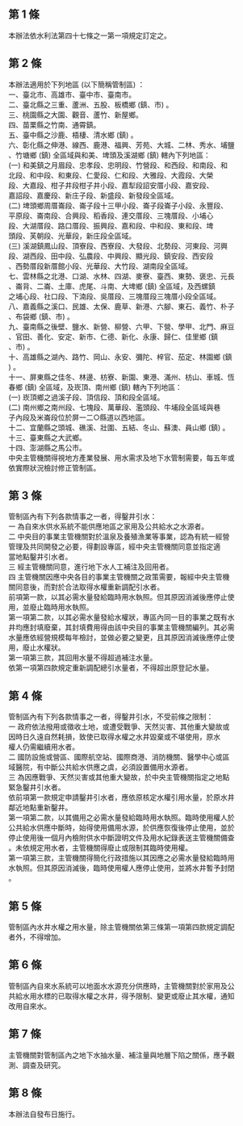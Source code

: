 第 1 條
-------
本辦法依水利法第四十七條之一第一項規定訂定之。

第 2 條
-------
本辦法適用於下列地區 (以下簡稱管制區) ：  
一、臺北市、高雄市、臺中市、臺南市。  
二、臺北縣之三重、蘆洲、五股、板橋鄉 (鎮、市) 。  
三、桃園縣之大園、觀音、蘆竹、新屋鄉。  
四、苗栗縣之竹南、通霄鎮。  
五、臺中縣之沙鹿、梧棲、清水鄉 (鎮) 。  
六、彰化縣之伸港、線西、鹿港、福興、芳苑、大城、二林、秀水、埔鹽  
    、竹塘鄉 (鎮) 全區域與和美、埤頭及溪湖鄉 (鎮) 轄內下列地區：  
 (一) 和美鎮之月眉段、忠孝段、忠明段、竹營段、和西段、和南段、和  
      北段、和中段、和東段、仁愛段、仁和段、大雅段、大霞段、大榮  
      段、大嘉段、柑子井段柑子井小段、嘉犁段詔安厝小段、嘉安段、  
      嘉詔段、嘉慶段、新庄子段、新盛段、新發段全區域。  
 (二) 埤頭鄉周厝崙段、崙子段十三甲小段、崙子段崙子小段、永豐段、  
      平原段、崙南段、合興段、稻香段、連交厝段、三塊厝段、小埔心  
      段、大湖厝段、路口厝段、振興段、嘉和段、中和段、東和段、埤  
      頭段、芙朝段、光華段，新庄段全區域。  
 (三) 溪湖鎮鳳山段、頂寮段、西寮段、大發段、北勢段、河東段、河興  
      段、湖西段、田中段、弘農段、中興段、顯光段、鎮安段、西安段  
      、西勢厝段新厝館小段、光華段、大竹段、湖南段全區域。  
七、雲林縣之北港、口湖、水林、四湖、麥寮、臺西、東勢、褒忠、元長  
    、崙背、二崙、土庫、虎尾、斗南、大埤鄉 (鎮) 全區域，及西螺鎮  
    之埔心段、社口段、下湳段、吳厝段、三塊厝段三塊厝小段全區域。  
八、嘉義縣之溪口、民雄、太保、鹿草、新港、六腳、東石、義竹、朴子  
    、布袋鄉 (鎮、市) 。  
九、臺南縣之後壁、鹽水、新營、柳營、六甲、下營、學甲、北門、麻豆  
    、官田、善化、安定、新市、仁德、新化、永康、歸仁、佳里鄉 (鎮  
    、市) 。  
十、高雄縣之湖內、路竹、岡山、永安、彌陀、梓官、茄定、林園鄉 (鎮  
    ) 。  
十一、屏東縣之佳冬、林邊、枋寮、新園、東港、滿州、枋山、車城、恆  
      春鄉 (鎮) 全區域，及崁頂、南州鄉 (鎮) 轄內下列地區：  
   (一) 崁頂鄉之過溪子段、頂信段、頂和段全區域。  
   (二) 南州鄉之南州段、七塊段、萬華段、濫頭段、牛埔段全區域與巷  
        子內段及米崙段位於屏一二○縣道以西地區。  
十二、宜蘭縣之頭城、礁溪、壯圍、五結、冬山、蘇澳、員山鄉 (鎮) 。  
十三、臺東縣之大武鄉。  
十四、澎湖縣之馬公市。  
中央主管機關得視地方產業發展、用水需求及地下水管制需要，每五年或  
依實際狀況檢討修正管制區。

第 3 條
-------
管制區內有下列各款情事之一者，得鑿井引水：  
一  為自來水供水系統不能供應地區之家用及公共給水之水源者。  
二  中央目的事業主管機關對於溫泉及養殖漁業等事業，認為有統一經營  
    管理及共同開發之必要，得劃設專區，經中央主管機關同意並指定適  
    當地點鑿井引水者。  
三  經主管機關同意，進行地下水人工補注及回用者。  
四  主管機關因應中央各目的事業主管機關之政策需要，報經中央主管機  
    關同意後，而對於合法取得水權重新調配引水者。  
前項第一款，以其必需水量發給臨時用水執照。但其原因消滅後應停止使  
用，並廢止臨時用水執照。  
第一項第二款，以其必需水量發給水權狀，專區內同一目的事業之既有水  
井均應封填廢棄，其封填費用得由該中央目的事業主管機關編列。其必需  
水量應依經營規模每年檢討，並做必要之變更，且其原因消滅後應停止使  
用，廢止水權狀。  
第一項第三款，其回用水量不得超過補注水量。  
依第一項第四款規定重新調配總引水量者，不得超出原登記水量。

第 4 條
-------
管制區內有下列各款情事之一者，得鑿井引水，不受前條之限制：  
一  政府依法撥用或徵收土地，或遭受戰爭、天然災害、其他重大變故或  
    因時日久遠自然耗損，致使已取得水權之水井毀棄或不堪使用，原水  
    權人仍需繼續用水者。  
二  國防設施或營區、國際航空站、國際商港、消防機關、醫學中心或區  
    域醫院，有中斷公共給水供應之虞，必須設置備用水源者。  
三  為因應戰爭、天然災害或其他重大變故，於中央主管機關指定之地點  
    緊急鑿井引水者。  
依前項第一款規定申請鑿井引水者，應依原核定水權引用水量，於原水井  
鄰近地點重新鑿井。  
第一項第二款，以其備用之必需水量發給臨時用水執照。臨時使用權人於  
公共給水供應中斷時，始得使用備用水源，於供應恢復後停止使用，並於  
停止使用後一個月內檢附供水中斷證明文件及用水紀錄表送主管機關備查  
。未依規定用水者，主管機關得廢止或限制其臨時使用權。  
第一項第三款，主管機關得簡化行政措施以其因應之必需水量發給臨時用  
水執照。但其原因消滅後，臨時使用權人應停止使用，並將水井暫予封閉  
。

第 5 條
-------
管制區內水井水權之用水量，除主管機關依第三條第一項第四款規定調配  
者外，不得增加。

第 6 條
-------
管制區內自來水系統可以地面水水源充分供應時，主管機關對於家用及公  
共給水用水標的已取得水權之水井，得予限制、變更或廢止其水權，通知  
改用自來水。

第 7 條
-------
主管機關對管制區內之地下水抽水量、補注量與地層下陷之關係，應予觀  
測、調查及研究。

第 8 條
-------
本辦法自發布日施行。

